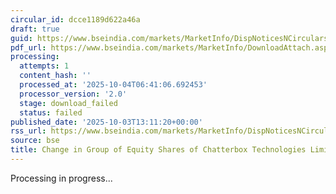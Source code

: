 ```yaml
---
circular_id: dcce1189d622a46a
draft: true
guid: https://www.bseindia.com/markets/MarketInfo/DispNoticesNCirculars.aspx?Noticeid={8470D1A4-A1C5-4DBA-9E7F-39B32DFC0E82}&noticeno=20251003-50&dt=10/03/2025&icount=50&totcount=73&flag=0
pdf_url: https://www.bseindia.com/markets/MarketInfo/DownloadAttach.aspx?id=20251003-50&attachedId=
processing:
  attempts: 1
  content_hash: ''
  processed_at: '2025-10-04T06:41:06.692453'
  processor_version: '2.0'
  stage: download_failed
  status: failed
published_date: '2025-10-03T13:11:20+00:00'
rss_url: https://www.bseindia.com/markets/MarketInfo/DispNoticesNCirculars.aspx?Noticeid={8470D1A4-A1C5-4DBA-9E7F-39B32DFC0E82}&noticeno=20251003-50&dt=10/03/2025&icount=50&totcount=73&flag=0
source: bse
title: Change in Group of Equity Shares of Chatterbox Technologies Limited
---
```


Processing in progress...
